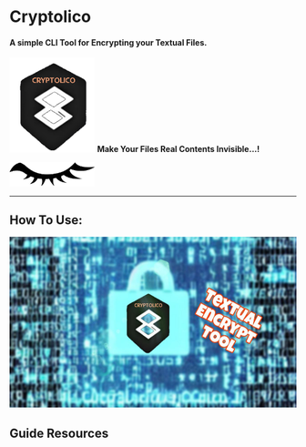 # Cryptolico
#### A simple CLI Tool for Encrypting your Textual Files.

<img src="\icon\Designs Store\4. Transparent Icon.png" alt="4. Transparent Icon" width="150" style="margin:0"> **Make Your Files Real Contents Invisible...!**

<img src="\icon\Designs Store\5. Eye.png" alt="t. Eye.png" width="150" style="margin:0">

------------------------



## How To Use:
<a href="https://youtu.be/6lIwfKneE9k?feature=shared" target="_blank">
  <img src="/icon/Designs Store/7. Thumbanil.jpg" alt="Watch the video" width="600" height="300">
</a>


## Guide Resources